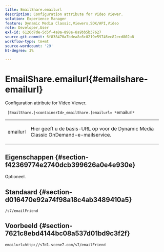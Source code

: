 ```yaml
---
title: EmailShare.emailurl
description: Configuration attribute for Video Viewer.
solution: Experience Manager
feature: Dynamic Media Classic,Viewers,SDK/API,Video
role: Developer,User
exl-id: 6126d7de-5d5f-4a8a-898e-8a9bb5b37627
source-git-commit: 6f838470a7bdea8e8c0219e59746ec82ecd802a8
workflow-type: tm+mt
source-wordcount: '29'
ht-degree: 3%

---
```


# EmailShare.emailurl{#emailshare-emailurl}

Configuration attribute for Video Viewer.

` [EmailShare.|<containerId>_emailShare.]emailurl= *`emailurl`*`

<table id="table_C616483932C2482CA9794DDD7313FD7C"> 
 <tbody> 
  <tr> 
   <td colname="col1"> <p> <span class="codeph"><span class="varname"> emailurl</span></span> </p> </td> 
   <td colname="col2"> <p> Hier geeft u de basis-URL op voor de Dynamic Media Classic OnDemand-e-mailservice. </p> </td> 
  </tr> 
 </tbody> 
</table>

## Eigenschappen {#section-f42369774e2740dcb399626a0e4e930e}

Optioneel.

## Standaard {#section-d016470e92a74f98a18c4ab3489410a5}

`/s7/emailFriend`

## Voorbeeld {#section-7621c8ebd4144bc08a537d01bd9c3f2f}

```
emailurl=http://s7d1.scene7.com/s7/emailFriend
```
